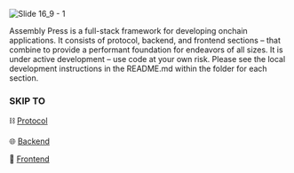![Slide 16_9 - 1](https://github.com/public-assembly/assembly-press/assets/93691906/b55de3d8-8c34-49b3-ac8c-01577cb7dbce)

Assembly Press is a full-stack framework for developing onchain applications. It consists of protocol, backend, and frontend sections – that combine to provide a performant foundation for endeavors of all sizes. It is under active development – use code at your own risk. Please see the local development instructions in the README.md within the folder for each section.

### SKIP TO

⛓️ [Protocol](https://github.com/public-assembly/assembly-press/tree/main/protocol)

🌐 [Backend](https://github.com/public-assembly/assembly-press/tree/main/backend)

🤝 [Frontend](https://github.com/public-assembly/assembly-press/tree/main/frontend)
